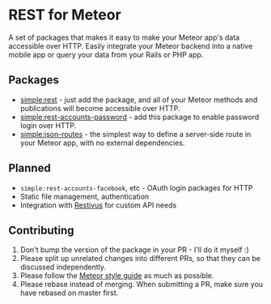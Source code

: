 # REST for Meteor

A set of packages that makes it easy to make your Meteor app's data accessible over HTTP. Easily integrate your Meteor backend into a native mobile app or query your data from your Rails or PHP app.

## Packages

- [simple:rest](https://github.com/stubailo/meteor-rest/blob/master/packages/rest/README.md) - just add the package, and all of your Meteor methods and publications will become accessible over HTTP.
- [simple:rest-accounts-password](https://github.com/stubailo/meteor-rest/blob/master/packages/rest-accounts-password/README.md) - add this package to enable password login over HTTP.
- [simple:json-routes](https://github.com/stubailo/meteor-rest/tree/master/packages/json-routes) - the simplest way to define a server-side route in your Meteor app, with no external dependencies.

## Planned

- `simple:rest-accounts-facebook`, etc - OAuth login packages for HTTP
- Static file management, authentication
- Integration with [Restivus](https://github.com/kahmali/meteor-restivus) for custom API needs

## Contributing

1. Don't bump the version of the package in your PR - I'll do it myself :)
2. Please split up unrelated changes into different PRs, so that they can be
discussed independently.
3. Please follow the [Meteor style guide](https://github.com/meteor/meteor/wiki/Meteor-Style-Guide) as much as possible.
4. Please rebase instead of merging. When submitting a PR, make sure you have rebased on master first.
